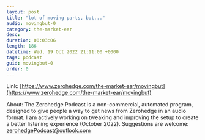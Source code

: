 ```yaml
---
layout: post
title: "lot of moving parts, but..."
audio: movingbut-0
category: the-market-ear
desc: 
duration: 00:03:06
length: 186
datetime: Wed, 19 Oct 2022 21:11:00 +0000
tags: podcast
guid: movingbut-0
order: 0
---
```



Link: [https://www.zerohedge.com/the-market-ear/movingbut](https://www.zerohedge.com/the-market-ear/movingbut)

About: The Zerohedge Podcast is a non-commercial, automated program, designed to give people a way to get news from Zerohedge in an audio format.  I am actively working on tweaking and improving the setup to create a better listening experience (October 2022).  Suggestions are welcome: [zerohedgePodcast@outlook.com](mailto:zerohedgePodcast@outlook.com)